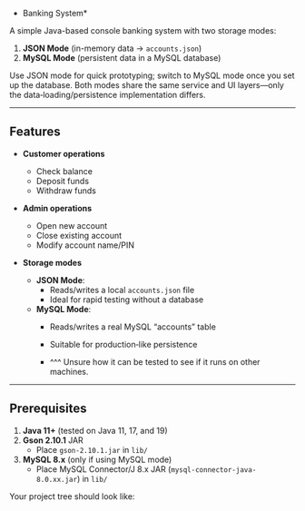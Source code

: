 * Banking System*

A simple Java-based console banking system with two storage modes:
1. **JSON Mode** (in-memory data → `accounts.json`)
2. **MySQL Mode** (persistent data in a MySQL database)

Use JSON mode for quick prototyping; switch to MySQL mode once you set up the database. Both modes share the same service and UI layers—only the data‐loading/persistence implementation differs.

---

## Features

- **Customer operations**  
  - Check balance  
  - Deposit funds  
  - Withdraw funds  

- **Admin operations**  
  - Open new account  
  - Close existing account  
  - Modify account name/PIN  

- **Storage modes**  
  - **JSON Mode**:  
    - Reads/writes a local `accounts.json` file  
    - Ideal for rapid testing without a database  
  - **MySQL Mode**:  
    - Reads/writes a real MySQL “accounts” table  
    - Suitable for production‐like persistence
   
    - ^^^ Unsure how it can be tested to see if it runs on other machines.

---

## Prerequisites

1. **Java 11+** (tested on Java 11, 17, and 19)  
2. **Gson 2.10.1** JAR  
   - Place `gson-2.10.1.jar` in `lib/`  
3. **MySQL 8.x** (only if using MySQL mode)  
   - Place MySQL Connector/J 8.x JAR (`mysql-connector-java-8.0.xx.jar`) in `lib/`  

Your project tree should look like:
